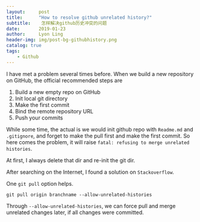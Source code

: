 ```yaml
---
layout:     post
title:      "How to resolve github unrelated history?"
subtitle:    怎样解决github历史冲突的问题
date:       2019-01-23
author:     Lyon Ling
header-img: img/post-bg-githubhistory.png
catalog: true
tags:
    - Github
---
```




I have met a problem several times before. When we build a new repository on GitHub, the official recommended  steps are 

1. Build a new empty repo on GitHub
2. Init local git directory
3. Make the first commit
4. Bind the remote repository URL
5. Push your commits

While some time, the actual is we would init github repo with `Readme.md` and `.gitignore`, and forget to make the pull first and make the first commit. So here comes the problem, it will raise `fatal: refusing to merge unrelated histories`. 

At first, I always delete that dir and re-init the git dir.

After searching on the Internet, I found a solution on `Stackoverflow`.

One `git pull` option helps.

```
git pull origin branchname --allow-unrelated-histories
```

Through `--allow-unrelated-histories`, we can force pull and merge unrelated changes later, if all changes were committed.

